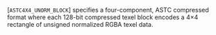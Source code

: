 [`ASTC4X4_UNORM_BLOCK`] specifies a four-component, ASTC
compressed format where each 128-bit compressed texel block encodes a
4×4 rectangle of unsigned normalized RGBA texel data.